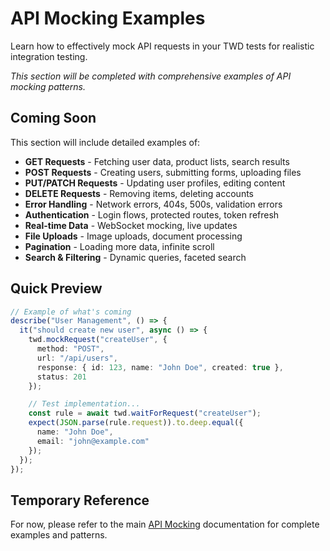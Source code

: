 # API Mocking Examples

Learn how to effectively mock API requests in your TWD tests for realistic integration testing.

*This section will be completed with comprehensive examples of API mocking patterns.*

## Coming Soon

This section will include detailed examples of:

- **GET Requests** - Fetching user data, product lists, search results
- **POST Requests** - Creating users, submitting forms, uploading files  
- **PUT/PATCH Requests** - Updating user profiles, editing content
- **DELETE Requests** - Removing items, deleting accounts
- **Error Handling** - Network errors, 404s, 500s, validation errors
- **Authentication** - Login flows, protected routes, token refresh
- **Real-time Data** - WebSocket mocking, live updates
- **File Uploads** - Image uploads, document processing
- **Pagination** - Loading more data, infinite scroll
- **Search & Filtering** - Dynamic queries, faceted search

## Quick Preview

```ts
// Example of what's coming
describe("User Management", () => {
  it("should create new user", async () => {
    twd.mockRequest("createUser", {
      method: "POST",
      url: "/api/users",
      response: { id: 123, name: "John Doe", created: true },
      status: 201
    });

    // Test implementation...
    const rule = await twd.waitForRequest("createUser");
    expect(JSON.parse(rule.request)).to.deep.equal({
      name: "John Doe",
      email: "john@example.com"
    });
  });
});
```

## Temporary Reference

For now, please refer to the main [API Mocking](/api-mocking) documentation for complete examples and patterns.
